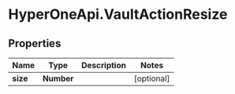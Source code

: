 # HyperOneApi.VaultActionResize

## Properties
Name | Type | Description | Notes
------------ | ------------- | ------------- | -------------
**size** | **Number** |  | [optional] 


